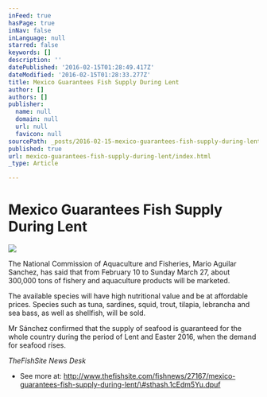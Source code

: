 ```yaml
---
inFeed: true
hasPage: true
inNav: false
inLanguage: null
starred: false
keywords: []
description: ''
datePublished: '2016-02-15T01:28:49.417Z'
dateModified: '2016-02-15T01:28:33.277Z'
title: Mexico Guarantees Fish Supply During Lent
author: []
authors: []
publisher:
  name: null
  domain: null
  url: null
  favicon: null
sourcePath: _posts/2016-02-15-mexico-guarantees-fish-supply-during-lent.md
published: true
url: mexico-guarantees-fish-supply-during-lent/index.html
_type: Article

---
```

# Mexico Guarantees Fish Supply During Lent
![](https://the-grid-user-content.s3-us-west-2.amazonaws.com/c386ac3a-60df-4f4a-a9d9-c430cfbe4359.jpg)

The National Commission of Aquaculture and Fisheries, Mario Aguilar Sanchez, has said that from February 10 to Sunday March 27, about 300,000 tons of fishery and aquaculture products will be marketed.

The available species will have high nutritional value and be at affordable prices. Species such as tuna, sardines, squid, trout, tilapia, lebrancha and sea bass, as well as shellfish, will be sold.

Mr Sánchez confirmed that the supply of seafood is guaranteed for the whole country during the period of Lent and Easter 2016, when the demand for seafood rises.

_TheFishSite News Desk_

- See more at: http://www.thefishsite.com/fishnews/27167/mexico-guarantees-fish-supply-during-lent/\#sthash.1cEdm5Yu.dpuf